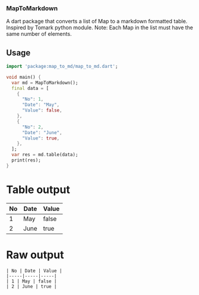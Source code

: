 
### MapToMarkdown

A dart package that converts a list of Map to a markdown formatted table. 
Inspired by Tomark python module.
Note: Each Map in the list must have the same number of elements.

## Usage

```dart
import 'package:map_to_md/map_to_md.dart';

void main() {
  var md = MapToMarkdown();
  final data = [
    {
      "No": 1,
      "Date": "May",
      "Value": false,
    },
    {
      "No": 2,
      "Date": "June",
      "Value": true,
    },
  ];
  var res = md.table(data);
  print(res);
}
```

# Table output
| No | Date | Value |
|-----|-----|-----|
| 1 | May | false |
| 2 | June | true |

# Raw output
```
| No | Date | Value |
|-----|-----|-----|
| 1 | May | false |
| 2 | June | true |
```


